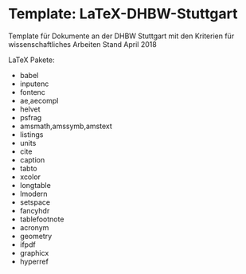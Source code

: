 # Template: LaTeX-DHBW-Stuttgart
Template für Dokumente an der DHBW Stuttgart mit den Kriterien für wissenschaftliches Arbeiten Stand April 2018

LaTeX Pakete: 
* babel
* inputenc
* fontenc
* ae,aecompl
* helvet
* psfrag
* amsmath,amssymb,amstext
* listings
* units
* cite
* caption
* tabto
* xcolor
* longtable
* lmodern
* setspace
* fancyhdr
* tablefootnote
* acronym
* geometry
* ifpdf
* graphicx
* hyperref
